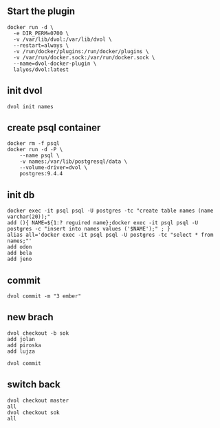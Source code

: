 ## Start the plugin

```
docker run -d \
  -e DIR_PERM=0700 \
  -v /var/lib/dvol:/var/lib/dvol \
  --restart=always \
  -v /run/docker/plugins:/run/docker/plugins \
  -v /var/run/docker.sock:/var/run/docker.sock \
  --name=dvol-docker-plugin \
  lalyos/dvol:latest
```

## init dvol

```
dvol init names
```

## create psql container

```
docker rm -f psql
docker run -d -P \
    --name psql \
    -v names:/var/lib/postgresql/data \
    --volume-driver=dvol \
    postgres:9.4.4
```
## init db

```
docker exec -it psql psql -U postgres -tc "create table names (name varchar(20));"
add (){ NAME=${1:? reguired name};docker exec -it psql psql -U postgres -c "insert into names values ('$NAME');" ; }
alias all='docker exec -it psql psql -U postgres -tc "select * from names;"'
add odon
add bela
add jeno
```

## commit

```
dvol commit -m "3 ember"
```

## new brach

```
dvol checkout -b sok
add jolan
add piroska
add lujza

dvol commit
```

## switch back

```
dvol checkout master
all
dvol checkout sok
all
```

